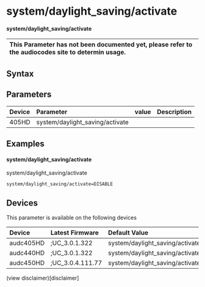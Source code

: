 ﻿---
description: system/daylight_saving/activate
search: false
---

# system/daylight_saving/activate

#### system/daylight_saving/activate


| This Parameter has not been documented yet, please refer to the audiocodes site to determin usage.  | 
| :--- |

## Syntax

## Parameters
|Device|Parameter|value|Description|
|:---|:---|:---|:---|
| 405HD | system/daylight_saving/activate |  |  |

## Examples
#### system/daylight_saving/activate

system/daylight_saving/activate

```
system/daylight_saving/activate=DISABLE
```

## Devices
This parameter is available on the following devices

| Device | Latest Firmware | Default Value |
|:---|:---|:---|
| audc405HD | ;UC_3.0.1.322 | system/daylight_saving/activate=DISABLE 
| audc440HD | ;UC_3.0.1.322 | system/daylight_saving/activate=DISABLE 
| audc450HD | ;UC_3.0.4.111.77 | system/daylight_saving/activate=DISABLE 

(view disclaimer)[disclaimer]
